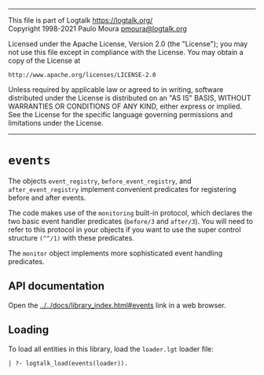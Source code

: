________________________________________________________________________

This file is part of Logtalk <https://logtalk.org/>  
Copyright 1998-2021 Paulo Moura <pmoura@logtalk.org>

Licensed under the Apache License, Version 2.0 (the "License");
you may not use this file except in compliance with the License.
You may obtain a copy of the License at

    http://www.apache.org/licenses/LICENSE-2.0

Unless required by applicable law or agreed to in writing, software
distributed under the License is distributed on an "AS IS" BASIS,
WITHOUT WARRANTIES OR CONDITIONS OF ANY KIND, either express or implied.
See the License for the specific language governing permissions and
limitations under the License.
________________________________________________________________________


`events`
========

The objects `event_registry`, `before_event_registry`, and `after_event_registry`
implement convenient predicates for registering before and after events.

The code makes use of the `monitoring` built-in protocol, which declares the two
basic event handler predicates (`before/3` and `after/3`). You will need to refer
to this protocol in your objects if you want to use the super control structure
`(^^/1)` with these predicates.

The `monitor` object implements more sophisticated event handling predicates.


API documentation
-----------------

Open the [../../docs/library_index.html#events](../../docs/library_index.html#events)
link in a web browser.


Loading
-------

To load all entities in this library, load the `loader.lgt` loader file:

	| ?- logtalk_load(events(loader)).
